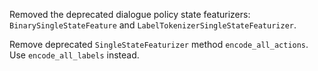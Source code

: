 Removed the deprecated dialogue policy state featurizers: `BinarySingleStateFeature` and `LabelTokenizerSingleStateFeaturizer`.

Remove deprecated `SingleStateFeaturizer` method `encode_all_actions`. Use `encode_all_labels` instead.
